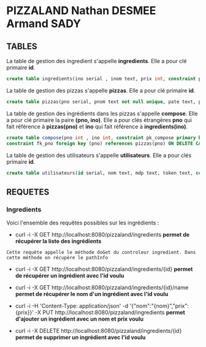 # PIZZALAND Nathan DESMEE Armand SADY

## TABLES

La table de gestion des ingredient s'appelle **ingredients**.
Elle a pour clé primaire **id**.

```sql
create table ingredients(ino serial , inom text, prix int, constraint pk_ingredients primary key (ino));
```

La table de gestion des pizzas s'appelle **pizzas**.
Elle a pour clé primaire **id**.

```sql
create table pizzas(pno serial, pnom text not null unique, pate text, prixBase int, constraint pk_pizzas primary key (pno));
```

La table de gestion des ingrédients dans les pizzas s'appelle **compose**.
Elle a pour clé primaire la paire **(pno, ino)**.
Elle a pour clés étrangères **pno** qui fait référence à **pizzas(pno)** et **ino** qui fait référence à **ingredients(ino)**.

```sql
create table compose(pno int , ino int, constraint pk_compose primary key (pno, ino), 
constraint fk_pno foreign key (pno) references pizzas(pno) ON DELETE CASCADE ON UPDATE CASCADE, constraint fk_ino foreign key (ino) references ingredients(ino) ON DELETE CASCADE ON UPDATE CASCADE);
```

La table de gestion des utilisateurs s'appelle **utilisateurs**.
Elle a pour clés primaire **id**.

```sql
create table utilisateurs(id serial, nom text, mdp text, token text, constraints pk_utilisateurs primary key (id));
```

## REQUETES

### Ingredients

Voici l'ensemble des requêtes possibles sur les ingrédients :


- curl -i -X GET http://localhost:8080/pizzaland/ingredients **permet de récupérer la liste des ingrédients**

```
Cette requête appelle le méthode doGet du controleur ingredient. Dans cette méthode on récupère le pathInfo
```



- curl -i -X GET http://localhost:8080/pizzaland/ingredients/{id} **permet de récupérer un ingrédient avec l'id voulu**



- curl -i -X GET http://localhost:8080/pizzaland/ingredients/{id}/name **permet de récupérer le nom d'un ingrédient avec l'id voulu**



- curl -i -H 'Content-Type: application/json' -d '{"nom":"{nom}","prix":{prix}}' -X PUT http://localhost:8080/pizzaland/ingredients **permet d'ajouter un ingrédient avec un nom et prix voulu**


- curl -i -X DELETE http://localhost:8080/pizzaland/ingredients/{id} **permet de supprimer un ingrédient avec l'id voulu**